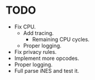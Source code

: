 # TODO
- Fix CPU.
    - Add tracing.
        - Remaining CPU cycles.
    - Proper logging.
- Fix privacy rules.
- Implement more opcodes.
- Proper logging.
- Full parse iNES and test it.